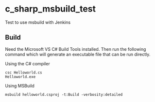 # c_sharp_msbuild_test
Test to use msbuild with Jenkins

## Build

Need the Microsoft VS C# Build Tools installed. Then run the following command which will generate an executable file that can be run directly.

Using the C# compiler
```
csc Helloworld.cs
Helloworld.exe
```

Using MSBuild
```
msbuild helloworld.csproj -t:Build -verbosity:detailed
```